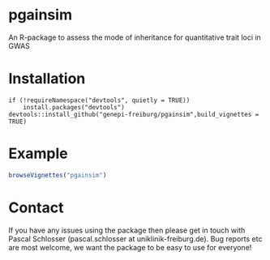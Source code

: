 # pgainsim
An R-package to assess the mode of inheritance for quantitative trait loci in GWAS

# Installation
```
if (!requireNamespace("devtools", quietly = TRUE))
    install.packages("devtools")
devtools::install_github("genepi-freiburg/pgainsim",build_vignettes = TRUE)
```

# Example
```R
browseVignettes("pgainsim")
```

# Contact
If you have any issues using the package then please get in touch with Pascal Schlosser (pascal.schlosser at uniklinik-freiburg.de).
Bug reports etc are most welcome, we want the package to be easy to use for everyone!